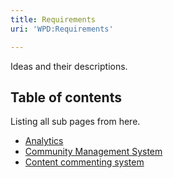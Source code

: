 ```yaml
---
title: Requirements
uri: 'WPD:Requirements'

---
```

Ideas and their descriptions.

## <span>Table of contents</span>

Listing all sub pages from here.

-   [Analytics](/WPD:Requirements/Analytics)
-   [Community Management System](/WPD:Requirements/Community_Management_System)
-   [Content commenting system](/WPD:Requirements/Content_commenting_system)

